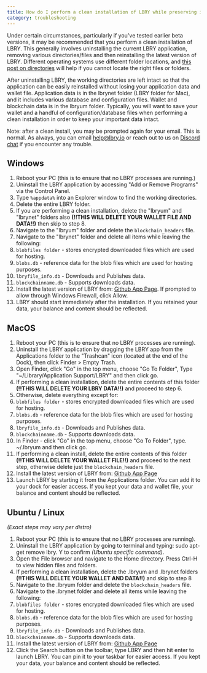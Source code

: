 ```yaml
---
title: How do I perform a clean installation of LBRY while preserving important data?
category: troubleshooting
---
```


Under certain circumstances, particularly if you've tested earlier beta versions, it may be recommended that you perform a clean installation of LBRY.  This generally involves uninstalling the current LBRY application, removing various directories/files and then reinstalling the latest version of LBRY. Different operating systems use different folder locations, and [this post on directories](https://lbry.io/faq/lbry-directories) will help if you cannot locate the right files or folders.  

After uninstalling LBRY, the working directories are left intact so that the application can be easily reinstalled without losing your application data and wallet file. Application data is in the lbrynet folder (LBRY folder for Mac), and it includes various database and configuration files. Wallet and blockchain data is in the lbryum folder. Typically, you will want to save your wallet and a handful of configuration/database files when performing a clean installation in order to keep your important data intact.

Note: after a clean install, you may be prompted again for your email. This is normal. As always, you can email [help@lbry.io](mailto:help@lbry.io) or reach out to us on [Discord chat](https://chat.lbry.io) if you encounter any trouble.

## Windows
1. Reboot your PC (this is to ensure that no LBRY processes are running.)
2. Uninstall the LBRY application by accessing "Add or Remove Programs" via the Control Panel.
3. Type `%appdata%` into an Explorer window to find the working directories.
4. Delete the entire LBRY folder.
5. If you are performing a clean installation, delete the "lbryum" and "lbrynet" folders also **(!!THIS WILL DELETE YOUR WALLET FILE AND DATA!!)** then skip to step 8. 
6. Navigate to the "lbryum" folder and delete the `blockchain_headers` file.
7. Navigate to the "lbrynet" folder and delete all items while leaving the following:
 1. `blobfiles folder` - stores encrypted downloaded files which are used for hosting.
 2. `blobs.db` - reference data for the blob files which are used for hosting purposes.
 3. `lbryfile_info.db` - Downloads and Publishes data.
 4. `blockchainname.db` - Supports downloads data.
8. Install the latest version of LBRY from: [Github App Page](https://github.com/lbryio/lbry-desktop/releases "Github App Page"). If prompted to allow through Windows Firewall, click Allow.
9. LBRY should start immediately after the installation. If you retained your data, your balance and content should be reflected.

## MacOS
1. Reboot your PC (this is to ensure that no LBRY processes are running).
2. Uninstall the LBRY application by dragging the LBRY app from the Applications folder to the "Trashcan" icon (located at the end of the Dock), then click Finder > Empty Trash.
3. Open Finder, click "Go" in the top menu, choose "Go To Folder", Type "~/Library/Application Support/LBRY" and then click go.
4. If performing a clean installation, delete the entire contents of this folder **(!!THIS WILL DELETE YOUR LBRY DATA!!)** and proceed to step 6.
5. Otherwise, delete everything except for:
 1. `blobfiles folder` - stores encrypted downloaded files which are used for hosting.
 2. `blobs.db` - reference data for the blob files which are used for hosting purposes.
 3. `lbryfile_info.db` - Downloads and Publishes data.
 4. `blockchainname.db` - Supports downloads data.
6. In Finder - click "Go" in the top menu, choose "Go To Folder", type. ~/.lbryum and then click go.
7. If performing a clean install, delete the entire contents of this folder **(!!THIS WILL DELETE YOUR WALLET FILE!!)** and proceed to the next step, otherwise delete just the `blockchain_headers` file.
8. Install the latest version of LBRY from: [Github App Page](https://github.com/lbryio/lbry-desktop/releases "Github App Page")
9. Launch LBRY by starting it from the Applications folder.  You can add it to your dock for easier access.  If you kept your data and wallet file, your balance and content should be reflected.

## Ubuntu / Linux
*(Exact steps may vary per distro)* 
1. Reboot your PC (this is to ensure that no LBRY processes are running).
2. Uninstall the LBRY application by going to terminal and typing: sudo apt-get remove lbry. Y to confirm *(Ubuntu specific command)*.
3. Open the File browser and navigate to the Home directory. Press Ctrl-H to view hidden files and folders.
5. If performing a clean installation, delete the .lbryum and .lbrynet folders **(!!THIS WILL DELETE YOUR WALLET AND DATA!!)** and skip to step 8
6. Navigate to the .lbryum folder and delete the `blockchain_headers` file.
7. Navigate to the .lbrynet folder and delete all items while leaving the following:
 1. `blobfiles folder` - stores encrypted downloaded files which are used for hosting.
 2. `blobs.db` - reference data for the blob files which are used for hosting purposes.
 3. `lbryfile_info.db` - Downloads and Publishes data.
 4. `blockchainname.db` - Supports downloads data.
8. Install the latest version of LBRY from: [Github App Page](https://github.com/lbryio/lbry-desktop/releases "Github App Page")
9. Click the Search button on the toolbar, type LBRY and then hit enter to launch LBRY.  You can pin it to your taskbar for easier access. If you kept your data, your balance and content should be reflected.

